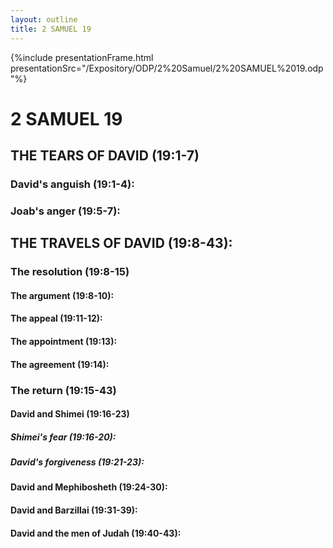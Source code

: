 ```yaml
---
layout: outline
title: 2 SAMUEL 19
---
```

{%include presentationFrame.html presentationSrc="/Expository/ODP/2%20Samuel/2%20SAMUEL%2019.odp"%}

# 2 SAMUEL 19
## THE TEARS OF DAVID (19:1-7) 
###  David\'s anguish (19:1-4): 
###  Joab\'s anger (19:5-7): 
## THE TRAVELS OF DAVID (19:8-43): 
###  The resolution (19:8-15) 
####  The argument (19:8-10): 
####  The appeal (19:11-12): 
####  The appointment (19:13): 
####  The agreement (19:14): 
###  The return (19:15-43) 
####  David and Shimei (19:16-23) 
#####  Shimei\'s fear (19:16-20): 
#####  David\'s forgiveness (19:21-23): 
####  David and Mephibosheth (19:24-30): 
####  David and Barzillai (19:31-39): 
####  David and the men of Judah (19:40-43): 
